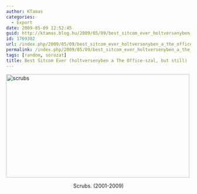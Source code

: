 ```yaml
---
author: KTamas
categories:
  - Export
date: 2009-05-09 12:52:45
guid: http://ktamas.blog.hu/2009/05/09/best_sitcom_ever_holtversenyben_a_the_office_szal_but_still
id: 1769382
url: /index.php/2009/05/09/best_sitcom_ever_holtversenyben_a_the_office_szal_but_still/
permalink: /index.php/2009/05/09/best_sitcom_ever_holtversenyben_a_the_office_szal_but_still/
tags: [random, sorozat]
title: Best Sitcom Ever (holtversenyben a The Office-szal, but still)
---
```


[<img class="aligncenter size-full wp-image-437" title="scrubs" src="http://ktamas.blog.hu/media/image/200905/scrubs.jpg" alt="scrubs" width="500" height="282" />](http://ktamas.blog.hu/media/image/200905/scrubs.jpg)

<p style="text-align: center;">
  Scrubs. (2001-2009)
</p></p>

